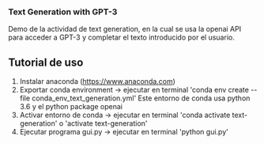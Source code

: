### Text Generation with GPT-3

Demo de la actividad de text generation, en la cual se usa la openai API para acceder a GPT-3 y completar
el texto introducido por el usuario.

## Tutorial de uso

1. Instalar anaconda (https://www.anaconda.com)
2. Exportar conda environment -> ejecutar en terminal 'conda env create --file conda_env_text_generation.yml'
   Este entorno de conda usa python 3.6 y el python package openai
3. Activar entorno de conda -> ejecutar en terminal 'conda activate text-generation' o 'activate text-generation'
4. Ejecutar programa gui.py -> ejecutar en terminal 'python gui.py'
